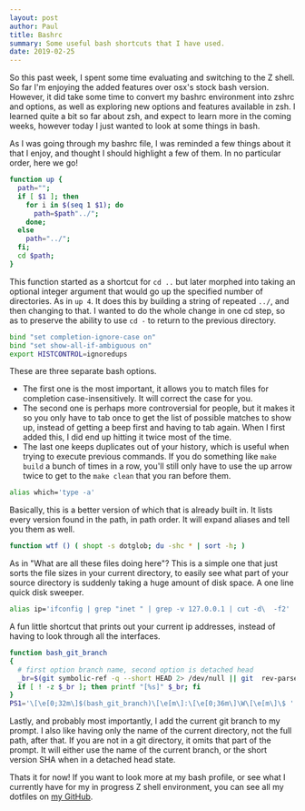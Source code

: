```yaml
---
layout: post
author: Paul
title: Bashrc
summary: Some useful bash shortcuts that I have used.
date: 2019-02-25
---
```


So this past week, I spent some time evaluating and switching to the Z shell. So far I'm enjoying the added features over osx's stock bash version. However, it did take some time to convert my bashrc environment into zshrc and options, as well as exploring new options and features available in zsh. I learned quite a bit so far about zsh, and expect to learn more in the coming weeks, however today I just wanted to look at some things in bash.

As I was going through my bashrc file, I was reminded a few things about it that I enjoy, and thought I should highlight a few of them. In no particular order, here we go!

```bash
function up {
  path="";
  if [ $1 ]; then
    for i in $(seq 1 $1); do
      path=$path"../";
    done;
  else
    path="../";
  fi;
  cd $path;
}
```

This function started as a shortcut for `cd ..` but later morphed into taking an optional integer argument that would go up the specified number of directories. As in `up 4`. It does this by building a string of repeated `../`, and then changing to that. I wanted to do the whole change in one cd step, so as to preserve the ability to use `cd -` to return to the previous directory.

```bash
bind "set completion-ignore-case on"
bind "set show-all-if-ambiguous on"
export HISTCONTROL=ignoredups
```

These are three separate bash options.
* The first one is the most important, it allows you to match files for completion case-insensitively. It will correct the case for you.
* The second one is perhaps more controversial for people, but it makes it so you only have to tab once to get the list of possible matches to show up, instead of getting a beep first and having to tab again. When I first added this, I did end up hitting it twice most of the time.
* The last one keeps duplicates out of your history, which is useful when trying to execute previous commands. If you do something like `make build` a bunch of times in a row, you'll still only have to use the up arrow twice to get to the `make clean` that you ran before them.

```bash
alias which='type -a'
```

Basically, this is a better version of which that is already built in. It lists every version found in the path, in path order. It will expand aliases and tell you them as well.

```bash
function wtf () ( shopt -s dotglob; du -shc * | sort -h; )
```

As in "What are all these files doing here"? This is a simple one that just sorts the file sizes in your current directory, to easily see what part of your source directory is suddenly taking a huge amount of disk space. A one line quick disk sweeper.

```bash
alias ip='ifconfig | grep "inet " | grep -v 127.0.0.1 | cut -d\  -f2'
```

A fun little shortcut that prints out your current ip addresses, instead of having to look through all the interfaces.

```bash
function bash_git_branch
{
  # first option branch name, second option is detached head
  _br=$(git symbolic-ref -q --short HEAD 2> /dev/null || git  rev-parse --short HEAD 2> /dev/null)
  if [ ! -z $_br ]; then printf "[%s]" $_br; fi
}
PS1='\[\e[0;32m\]$(bash_git_branch)\[\e[m\]:\[\e[0;36m\]\W\[\e[m\]\$ '
```

Lastly, and probably most importantly, I add the current git branch to my prompt. I also like having only the name of the current directory, not the full path, after that. If you are not in a git directory, it omits that part of the prompt. It will either use the name of the current branch, or the short version SHA when in a detached head state.

Thats it for now! If you want to look more at my bash profile, or see what I currently have for my in progress Z shell environment, you can see all my dotfiles on [my GitHub](https://github.com/p3l6/env).
